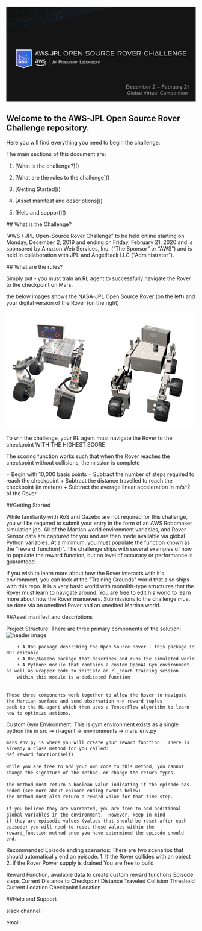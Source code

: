 ![header image](images/2.png)


## Welcome to the AWS-JPL Open Source Rover Challenge repository.


Here you will find everything you need to begin the challenge.


The main sections of this document are:


1. [What is the challenge?](<a href="#whatis"></a>)

2. [What are the rules to the challenge](<a href="#whataretherules"></a>)

3. [Getting Started](<a href="#gettingstarted"></a>)

3. [Asset manifest and descriptions](<a href="assetmanifest"></a>)

4. [Help and support](<a href="help"></a>)





##<a name="#whatis"> What is the Challenge?<a/>

<p> “AWS / JPL Open-Source Rover Challenge” to be held online starting on Monday, December 2, 2019 and ending on Friday, February 21, 2020 and is sponsored by Amazon Web Services, Inc. (“The Sponsor” or “AWS”) and is held in collaboration with JPL and AngelHack LLC (“Administrator”).</p>

##<a name="#whataretherules"> What are the rules?</a>
<p> Simply put - you must train an RL agent to successfully navigate the Rover to the checkpoint on Mars.</p>

<p> the below images shows the NASA-JPL Open Source Rover (on the left) and your digital version of the Rover (on the right)</p>

![osr](images/sidebyside.png)



<p> To win the challenge, your RL agent must navigate the Rover to the checkpoint WITH THE HIGHEST SCORE</p>
<p> The scoring function works such that when the Rover reaches the checkpoint without collisions, the mission is complete</p>
    + Begin with 10,000 basis points
    + Subtract the number of steps required to reach the checkpoint
    + Subtract the distance travelled to reach the checkpoint (in meters)
    + Subtract the average linear acceleration in m/s^2 of the Rover

##<a name="#gettingstarted">Getting Started</a>
<p> While familiarity with RoS and Gazebo are not required for this challenge, you will be required to submit your entry in the form of
an AWS Robomaker simulation job.  All of the Martian world environment variables, and Rover Sensor data are captured for you and are then 
made available via global Python variables.  At a minimum, you must populate the function known as the "reward_function()".  
The challenge ships with several examples of how to populate the reward function, but no level of accuracy or performance is guaranteed.</p>

<p> If you wish to learn more about how the Rover interacts with it's environment, you can look at the "Training Grounds" world that also
ships with this repo.  It is a very basic world with monolith-type structures that the Rover must learn to navigate around.  You are free
to edit his world to learn more about how the Rover manuevers.  Submissions to the challenge must be done via an unedited Rover and an 
unedited Martian world.</p>

##<a name="#assetmanifest">Asset manifest and descriptions</a>

Project Structure:
	There are three primary components of the solution:
	![header image](images/3components.png)
	    
	    + A RoS package describing the Open Source Rover - this package is NOT editable
	    + A RoS/Gazebo package that describes and runs the simulated world
	    + A Python3 module that contains a custom OpenAI Gym environment as well as wrapper code to initiate an rl_coach training session.  
	    within this module is a dedicated function 
	
	
	These three components work together to allow the Rover to navigate the Martian surface and send observation <-> reward tuples
	back to the RL-agent which then uses a TensorFlow algorithm to learn how to optimize actions.
	
	
Custom Gym Environment:
    This is gym environment exists as a single python file in src -> rl-agent -> environments -> mars_env.py
    
    mars_env.py is where you will create your reward function.  There is already a class method for you called:
    def reward_function(self)
    
    while you are free to add your own code to this method, you cannot change the signature of the method, or change the return types.
    
    the method must return a boolean value indicating if the episode has ended (see more about episode ending events below) 
    the method must also return a reward value for that time step.
    
    If you believe they are warranted, you are free to add additional global variables in the environment.  However, keep in mind
    if they are episodic values (values that should be reset after each episode) you will need to reset those values within the 
    reward_function method once you have determined the episode should end.
    
	
Recommended Episode ending scenarios:
    There are two scenarios that should automatically end an episode.
	1. If the Rover collides with an object
	2. If the Rover Power supply is drained
	You are free to build


Reward Function, available data to create custom reward functions
	Episode steps
	Current Distance to Checkpoint
	Distance Traveled
	Collision Threshold
	Current Location
	Checkpoint Location


##<a name="#help">Help and Support</a>

slack channel:

email: 




